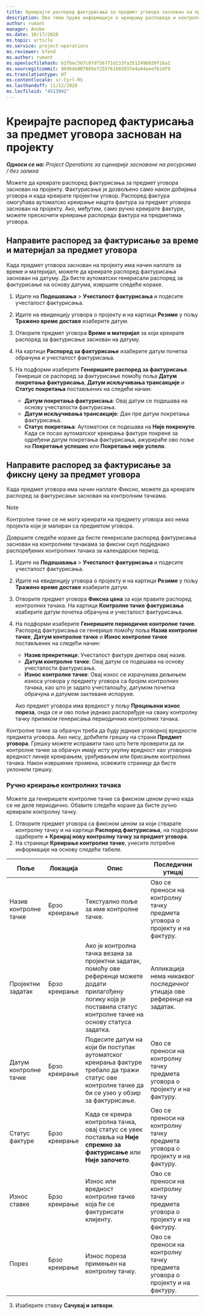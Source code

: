 ```yaml
---
title: Креирајте распоред фактурисања за предмет уговора заснован на пројекту
description: Ова тема пружа информације о креирању распореда и контролних тачака фактурисања на предметима уговора.
author: rumant
manager: Annbe
ms.date: 10/17/2020
ms.topic: article
ms.service: project-operations
ms.reviewer: kfend
ms.author: rumant
ms.openlocfilehash: b2fbec567c07d7567f1d133fa3512496039f16a1
ms.sourcegitcommit: 869bde007805ef255f61b03937e4a44aeef61df9
ms.translationtype: HT
ms.contentlocale: sr-Cyrl-RS
ms.lasthandoff: 11/12/2020
ms.locfileid: "4513942"
---
```

# <a name="create-an-invoice-schedule-on-a-project-based-contract-line"></a>Креирајте распоред фактурисања за предмет уговора заснован на пројекту 

_**Односи се на:** Project Operations за сценарије засноване на ресурсима / без залиха_

Можете да креирате распоред фактурисања за предмет уговора заснован на пројекту. Фактурисање је дозвољено само након добијања уговора и када креирате пројектни уговор. Распоред фактура омогућава аутоматско креирање нацрта фактура за предмет уговора заснован на пројекту. Ако, међутим, само ручно креирате фактуре, можете прескочити креирање распореда фактура на предметима уговора.

## <a name="create-a-time-and-material-invoice-schedule-for-a-contract-line"></a>Направите распоред за фактурисање за време и материјал за предмет уговора

Када предмет уговора заснован на пројекту има начин наплате за време и материјал, можете да креирате распоред фактурисања заснован на датуму. Да бисте аутоматски генерисали распоред за фактурисање на основу датума, извршите следеће кораке.

1. Идите на **Подешавања** > **Учесталост фактурисања** и подесите учесталост фактурисања.
2. Идите на евиденцију уговора о пројекту и на картици **Резиме** у пољу **Тражено време доставе** изаберите датум.
3. Отворите предмет уговора **Време и материјал** за који креирате распоред за фактурисање заснован на датуму. 
4. На картици **Распоред за фактурисање** изаберите датум почетка обрачуна и учесталост фактурисања.
5. На подформи изаберите **Генеришите распоред за фактурисање**. Генерише се распоред за фактурисање помоћу поља **Датум покретања фактурисања**, **Датум искључивања трансакције** и **Статус покретања** постављених на следећи начин:

    - **Датум покретања фактурисања**: Овај датум се подешава на основу учесталости фактурисања.
    - **Датум искључивања трансакције**: Дан пре датум покретања фактурисања.
    - **Статус покретања**: Аутоматски се подешава на **Није покренуто**. Када се посао аутоматског креирања фактуре покрене за одређени датум покретања фактурисања, ажурираће ово поље на **Покретање успешно** или **Покретање није успело**.

## <a name="create-a-fixed-price-invoice-schedule-for-a-contract-line"></a>Направите распоред за фактурисање за фиксну цену за предмет уговора

Када предмет уговора има начин наплате Фиксно, можете да креирате распоред за фактурисање заснован на контролним тачкама. 

> [!NOTE]
> Контролне тачке се не могу креирати на предмету уговора ако нема пројекта који је мапиран са предметом уговора.

Довршите следеће кораке да бисте генерисали распоред фактурисања заснован на контролним тачакама за фиксни скуп подједнако распоређених контролних тачака за календарски период.

1. Идите на **Подешавања** > **Учесталост фактурисања** и подесите учесталост фактурисања.
2. Идите на евиденцију уговора о пројекту и на картици **Резиме** у пољу **Тражено време доставе** изаберите датум.
3. Отворите предмет уговора **Фиксна цена** за који правите распоред контролних тачака. На картици **Контролне тачке фактурисања** изаберите датум почетка обрачуна и учесталост фактурисања. 
4. На подформи изаберите **Генеришите периодичне контролне тачке**. Распоред фактурисања се генерише помоћу поља **Назив контролне тачке**, **Датум контролне тачке** и **Износ контролне тачке** постављених на следећи начин:

    - **Назив прекретнице**: Учесталост фактуре диктира овај назив.
    - **Датум контролне тачке**: Овај датум се подешава на основу учесталости фактурисања.
    - **Износ контролне тачке**: Овај износ се израчунава дељењем износа уговора у предмету уговора са бројем контролних тачака, као што је задато учесталошћу, датумом почетка обрачуна и датумом захтеване испоруке.

    Ако предмет уговора има вредност у пољу **Процењени износ пореза**, онда се и ово поље једнако распоређује на сваку контролну тачку приликом генерисања периодичних контролних тачака.

Контролне тачке за обрачун треба да буду једнаке уговорној вредности предмета уговора. Ако нису, добићете грешку на страни **Предмет уговора**. Грешку можете исправити тако што ћете проверити да ли контролне тачке за обрачун имају исту укупну вредност као уговорна вредност линије креирањем, уређивањем или брисањем контролних тачака. Након извршених промена, освежите страницу да бисте уклонили грешку.

### <a name="manually-create-milestones"></a>Ручно креирање контролних тачака

Можете да генеришете контролне тачке са фиксном ценом ручно када се не деле периодично. Обавите следеће кораке да бисте ручно креирали контролну тачку.

1. Отворите предмет уговора са фиксном ценом за који стварате контролну тачку и на картици **Распоред фактурисања**, на подформи одаберите **+ Креирај нову контролну тачку за предмет уговора**. 
2. На страници **Креирање контролне тачке**, унесите потребне информације на основу следеће табеле.

| Поље | Локација | Опис | Последични утицај |
| --- | --- | --- | --- |
| Назив контролне тачке | Брзо креирање | Текстуално поље за име контролне тачке. | Ово се преноси на контролну тачку предмета уговора о пројекту и на фактуру. |
| Пројектни задатак | Брзо креирање | Ако је контролна тачка везана за пројектни задатак, помоћу ове референце можете додати прилагођену логику која је поставила статус контролне тачке на основу статуса задатка. | Апликација нема никаквог последичног утицаја ове референце на задатак. |
| Датум контролне тачке | Брзо креирање | Подесите датум на који би поступак аутоматског креирања фактуре требало да тражи статус ове контролне тачке да би се узео у обзир за фактурисање. | Ово се преноси на контролну тачку предмета уговора о пројекту и на фактуру. |
| Статус фактуре | Брзо креирање | Када се креира контролна тачка, овај статус се увек поставља на **Није спремно за фактурисање** или **Није започето**. | Ово се преноси на контролну тачку предмета уговора о пројекту и на фактуру. |
| Износ ставке | Брзо креирање | Износ или вредност контролне тачке која ће се фактурисати клијенту. | Ово се преноси на контролну тачку предмета уговора о пројекту и на фактуру. |
| Порез | Брзо креирање | Износ пореза примењен на контролну тачку. | Ово се преноси на контролну тачку предмета уговора о пројекту и на фактуру. |

3. Изаберите ставку **Сачувај и затвори**.
